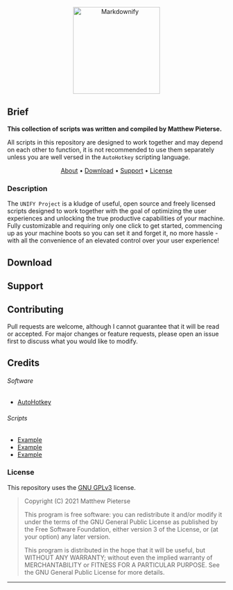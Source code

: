 <p align="center">
  <a href="http://www.amitmerchant.com/electron-markdownify"><img src="https://raw.githubusercontent.com/amitmerchant1990/electron-markdownify/master/app/img/markdownify.png" alt="Markdownify" width="200"></a>
</p>

## Brief
**This collection of scripts was written and compiled by Matthew Pieterse.**

All scripts in this repository are designed to work together and may depend on each other to function, it is not recommended to use them separately unless you are well versed in the `AutoHotkey` scripting language.

<p align="center">
  <a href="#brief">About</a> •
  <a href="#download">Download</a> •
  <a href="#support">Support</a> •
  <a href="#credits">License</a>
</p>

### Description
The `UNIFY Project` is a kludge of useful, open source and freely licensed scripts designed to work together with the goal of optimizing the user experiences and unlocking the true productive capabilities of your machine. Fully customizable and requiring only one click to get started, commencing up as your machine boots so you can set it and forget it, no more hassle - with all the convenience of an elevated control over your user experience!
## Download
## Support
## Contributing
Pull requests are welcome, although I cannot guarantee that it will be read or accepted. For major changes or feature requests, please open an issue first to discuss what you would like to modify.
## Credits
###### Software
- [AutoHotkey](http://example.com/)
###### Scripts
- [Example](http://example.com/)
- [Example](http://example.com/)
- [Example](http://example.com/)
### License

This repository uses the [GNU GPLv3](https://spdx.org/licenses/GPL-3.0-or-later.html) license.

>Copyright (C) 2021 Matthew Pieterse
>
>This program is free software: you can redistribute it and/or modify it under the terms of the GNU General Public License as published by the Free Software Foundation, either version 3 of the License, or (at your option) any later version.
>
>This program is distributed in the hope that it will be useful, but WITHOUT ANY WARRANTY; without even the implied warranty of MERCHANTABILITY or FITNESS FOR A PARTICULAR PURPOSE. See the GNU General Public License for more details.
---
